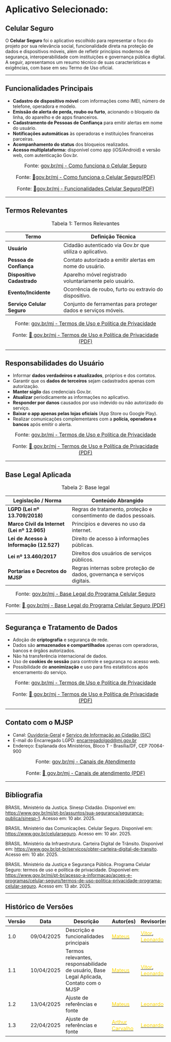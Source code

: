 # Aplicativo Selecionado:

## Celular Seguro

O **Celular Seguro** foi o aplicativo escolhido para representar o foco do projeto por sua relevância social, funcionalidade direta na proteção de dados e dispositivos móveis, além de refletir princípios modernos de segurança, interoperabilidade com instituições e governança pública digital. A seguir, apresentamos um resumo técnico de suas características e exigências, com base em seu Termo de Uso oficial.

---

## Funcionalidades Principais

- **Cadastro de dispositivo móvel** com informações como IMEI, número de telefone, operadora e modelo.
- **Emissão de alerta de perda, roubo ou furto**, acionando o bloqueio da linha, do aparelho e de apps financeiros.
- **Cadastramento de Pessoas de Confiança** para emitir alertas em nome do usuário.
- **Notificações automáticas** às operadoras e instituições financeiras parceiras.
- **Acompanhamento do status** dos bloqueios realizados.
- **Acesso multiplataforma:** disponível como app (iOS/Android) e versão web, com autenticação Gov.br.

<font size="3"><p style="text-align: center">Fonte: <a href="https://www.gov.br/mj/pt-br/acesso-a-informacao/acoes-e-programas/celular-seguro/conheca-o-celular-seguro" target="_blank">gov.br/mj - Como funciona o Celular Seguro</a></p></font>
<font size="3"><p style="text-align: center">Fonte: <a href="Docs/assets/pdf/Conheça o Celular Seguro — Ministério da Justiça e Segurança Pública.pdf" target="_blank">📄gov.br/mj - Como funciona o Celular Seguro(PDF)</a></p></font>
<font size="3"><p style="text-align: center">Fonte: <a href="Docs/assets/pdf/Funcionalidades Celular Seguro aplicativo Celular Seguro_.pdf" target="_blank">📄gov.br/mj - Funcionalidades Celular Seguro(PDF)</a></p></font>

---

## Termos Relevantes

<font size="3"><p style="text-align: center">Tabela 1: Termos Relevantes</p></font>

| Termo                         | Definição Técnica                                                                 |
|------------------------------|-----------------------------------------------------------------------------------|
| **Usuário**                  | Cidadão autenticado via Gov.br que utiliza o aplicativo.                         |
| **Pessoa de Confiança**      | Contato autorizado a emitir alertas em nome do usuário.                          |
| **Dispositivo Cadastrado**   | Aparelho móvel registrado voluntariamente pelo usuário.                          |
| **Evento/Incidente**         | Ocorrência de roubo, furto ou extravio do dispositivo.                           |
| **Serviço Celular Seguro**   | Conjunto de ferramentas para proteger dados e serviços móveis.                   |

<font size="3"><p style="text-align: center">Fonte: <a href="https://www.gov.br/mj/pt-br/acesso-a-informacao/acoes-e-programas/celular-seguro/termos-de-uso-politica-privacidade-programa-celular-seguro" target="_blank">gov.br/mj - Termos de Uso e Política de Privacidade</a></p></font>
<font size="3"><p style="text-align: center">Fonte: <a href="Docs/assets/pdf/Termos de Uso e Aviso de Privacidade — Ministério da Justiça e Segurança Pública.pdf" target="_blank">📄 gov.br/mj - Termos de Uso e Política de Privacidade (PDF)</a></p></font>


---

## Responsabilidades do Usuário

- Informar **dados verdadeiros e atualizados**, próprios e dos contatos.
- Garantir que os **dados de terceiros** sejam cadastrados apenas com autorização.
- **Manter sigilo** das credenciais Gov.br.
- **Atualizar** periodicamente as informações no aplicativo.
- **Responder por danos** causados por uso indevido ou não autorizado do serviço.
- **Baixar o app apenas pelas lojas oficiais** (App Store ou Google Play).
- Realizar comunicações complementares com a **polícia, operadora e bancos** após emitir o alerta.

<font size="3"><p style="text-align: center">Fonte: <a href="https://www.gov.br/mj/pt-br/acesso-a-informacao/acoes-e-programas/celular-seguro/termos-de-uso-politica-privacidade-programa-celular-seguro" target="_blank">gov.br/mj - Termos de Uso e Política de Privacidade</a></p></font>
<font size="3"><p style="text-align: center">Fonte: <a href="Docs/assets/pdf/Termos de Uso e Aviso de Privacidade — Ministério da Justiça e Segurança Pública.pdf" target="_blank">📄 gov.br/mj - Termos de Uso e Política de Privacidade (PDF)</a></p></font>


---

## Base Legal Aplicada

<font size="3"><p style="text-align: center">Tabela 2: Base legal</p></font>

| Legislação / Norma                          | Conteúdo Abrangido                                                             |
|--------------------------------------------|--------------------------------------------------------------------------------|
| **LGPD (Lei nº 13.709/2018)**              | Regras de tratamento, proteção e consentimento de dados pessoais.             |
| **Marco Civil da Internet (Lei nº 12.965)**| Princípios e deveres no uso da internet.                                      |
| **Lei de Acesso à Informação (12.527)**    | Direito de acesso à informações públicas.                                     |
| **Lei nº 13.460/2017**                     | Direitos dos usuários de serviços públicos.                                   |
| **Portarias e Decretos do MJSP**           | Regras internas sobre proteção de dados, governança e serviços digitais.      |

<font size="3"><p style="text-align: center">Fonte: <a href="https://www.gov.br/mj/pt-br/acesso-a-informacao/acoes-e-programas/celular-seguro/termos-de-uso-politica-privacidade-programa-celular-seguro" target="_blank">gov.br/mj - Base Legal do Programa Celular Seguro</a></p></font>
<font size="3"><p style="text-align: center">Fonte: <a href="Docs/assets/pdf/Termos de Uso e Aviso de Privacidade — Ministério da Justiça e Segurança Pública.pdf" target="_blank">📄 gov.br/mj - Base Legal do Programa Celular Seguro (PDF)</a></p></font>

---

## Segurança e Tratamento de Dados

- Adoção de **criptografia** e segurança de rede.
- Dados são **armazenados e compartilhados** apenas com operadoras, bancos e órgãos autorizados.
- Não há transferência internacional de dados.
- Uso de **cookies de sessão** para controle e segurança no acesso web.
- Possibilidade de **anonimização** e uso para fins estatísticos após encerramento do serviço.

<font size="3"><p style="text-align: center">Fonte: <a href="https://www.gov.br/mj/pt-br/acesso-a-informacao/acoes-e-programas/celular-seguro/termos-de-uso-politica-privacidade-programa-celular-seguro" target="_blank">gov.br/mj - Termos de Uso e Política de Privacidade</a></p></font>
<font size="3"><p style="text-align: center"> Fonte: <a href="Docs/assets/pdf/Termos de Uso e Aviso de Privacidade — Ministério da Justiça e Segurança Pública.pdf" target="_blank">📄 gov.br/mj - Termos de Uso e Política de Privacidade (PDF)</a></p></font>


---

## Contato com o MJSP

- Canal: [Ouvidoria-Geral](https://www.gov.br/ouvidorias) e [Serviço de Informação ao Cidadão (SIC)](https://www.gov.br/acessoainformacao)
- E-mail do Encarregado LGPD: [encarregadolgpd@mj.gov.br](mailto:encarregadolgpd@mj.gov.br)
- Endereço: Esplanada dos Ministérios, Bloco T - Brasília/DF, CEP 70064-900

<font size="3"><p style="text-align: center">Fonte: <a href="https://www.gov.br/mj/pt-br/canais_atendimento" target="_blank">gov.br/mj - Canais de Atendimento</a></p></font>
<font size="3"><p style="text-align: center"> Fonte: <a href="Docs/assets/pdf/capa — Ministério da Justiça e Segurança Pública.pdf" target="_blank">📄 gov.br/mj - Canais de atendimento (PDF)</a></p></font>



---

## Bibliografia

BRASIL. Ministério da Justiça. Sinesp Cidadão. Disponível em: <https://www.gov.br/mj/pt-br/assuntos/sua-seguranca/seguranca-publica/sinesp-1>. Acesso em: 10 abr. 2025.

BRASIL. Ministério das Comunicações. Celular Seguro. Disponível em: <https://www.gov.br/celularseguro>. Acesso em: 10 abr. 2025.

BRASIL. Ministério da Infraestrutura. Carteira Digital de Trânsito. Disponível em: <https://www.gov.br/pt-br/servicos/obter-carteira-digital-de-transito>. Acesso em: 10 abr. 2025.

BRASIL. Ministério da Justiça e Segurança Pública. Programa Celular Seguro: termos de uso e política de privacidade. Disponível em: <https://www.gov.br/mj/pt-br/acesso-a-informacao/acoes-e-programas/celular-seguro/termos-de-uso-politica-privacidade-programa-celular-seguro>. Acesso em: 13 abr. 2025.



---

## Histórico de Versões

| Versão | Data       | Descrição                                                                                                     | Autor(es)                                                                                                 | Revisor(es)                                                                                                                  |
|--------|------------|--------------------------------------------------------------------------------------------------------------|------------------------------------------------------------------------------------------------------------|------------------------------------------------------------------------------------------------------------------------------|
| 1.0    | 09/04/2025 | Descrição e funcionalidades principais                                                                       | [<span style="color:gold;">Mateus</span>](https://github.com/MateuSansete)                                | [<span style="color:gold;">Vitor</span>](https://github.com/Bessazs), [<span style="color:gold;">Leonardo</span>](https://github.com/leozinlima) |
| 1.1    | 10/04/2025 | Termos relevantes, responsabilidade de usuário, Base Legal Aplicada, Contato com o MJSP                      | [<span style="color:gold;">Mateus</span>](https://github.com/MateuSansete)                                | [<span style="color:gold;">Vitor</span>](https://github.com/Bessazs), [<span style="color:gold;">Leonardo</span>](https://github.com/leozinlima) |
| 1.2    | 13/04/2025 | Ajuste de referências e fonte                                                                                 | [<span style="color:gold;">Mateus</span>](https://github.com/MateuSansete)                                |  [<span style="color:gold;">Leonardo</span>](https://github.com/leozinlima) |
| 1.3    | 22/04/2025 | Ajuste de referências e fonte                                                                                 | [<span style="color:gold;">Arthur Carvalho</span>](https://github.com/arthurlleite)                                |  [<span style="color:gold;">Leonardo</span>](https://github.com/leozinlima) |
